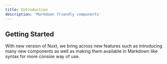 ```yaml
---
title: Introduction
description: 'Markdown friendly components'
---
```


## Getting Started

With new version of Nuxt, we bring across new features such as introducing many new components as well as making them available in Markdown like syntax for more consise way of use.